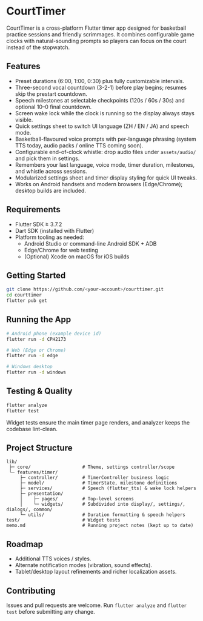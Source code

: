 # CourtTimer

CourtTimer is a cross-platform Flutter timer app designed for basketball practice sessions and friendly scrimmages. It combines configurable game clocks with natural-sounding prompts so players can focus on the court instead of the stopwatch.

## Features
- Preset durations (6:00, 1:00, 0:30) plus fully customizable intervals.
- Three-second vocal countdown (3-2-1) before play begins; resumes skip the prestart countdown.
- Speech milestones at selectable checkpoints (120s / 60s / 30s) and optional 10–0 final countdown.
- Screen wake lock while the clock is running so the display always stays visible.
- Quick settings sheet to switch UI language (ZH / EN / JA) and speech mode.
- Basketball-flavoured voice prompts with per-language phrasing (system TTS today, audio packs / online TTS coming soon).
- Configurable end-of-clock whistle: drop audio files under `assets/audio/` and pick them in settings.
- Remembers your last language, voice mode, timer duration, milestones, and whistle across sessions.
- Modularized settings sheet and timer display styling for quick UI tweaks.
- Works on Android handsets and modern browsers (Edge/Chrome); desktop builds are included.

## Requirements
- Flutter SDK ≥ 3.7.2
- Dart SDK (installed with Flutter)
- Platform tooling as needed:
  - Android Studio or command-line Android SDK + ADB
  - Edge/Chrome for web testing
  - (Optional) Xcode on macOS for iOS builds

## Getting Started
```bash
git clone https://github.com/<your-account>/courttimer.git
cd courttimer
flutter pub get
```

## Running the App
```bash
# Android phone (example device id)
flutter run -d CPH2173

# Web (Edge or Chrome)
flutter run -d edge

# Windows desktop
flutter run -d windows
```

## Testing & Quality
```bash
flutter analyze
flutter test
```
Widget tests ensure the main timer page renders, and analyzer keeps the codebase lint-clean.

## Project Structure
```
lib/
 ├─ core/                   # Theme, settings controller/scope
 └─ features/timer/
     ├─ controller/         # TimerController business logic
     ├─ model/              # TimerState, milestone definitions
     ├─ services/           # Speech (flutter_tts) & wake lock helpers
     ├─ presentation/
     │    ├─ pages/         # Top-level screens
     │    └─ widgets/       # Subdivided into display/, settings/, dialogs/, common/
     └─ utils/              # Duration formatting & speech helpers
test/                       # Widget tests
memo.md                     # Running project notes (kept up to date)
```

## Roadmap
- Additional TTS voices / styles.
- Alternate notification modes (vibration, sound effects).
- Tablet/desktop layout refinements and richer localization assets.

## Contributing
Issues and pull requests are welcome. Run `flutter analyze` and `flutter test` before submitting any change.
